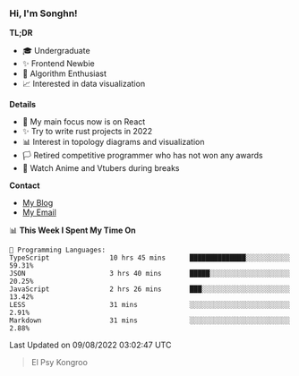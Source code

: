 ### Hi, I'm Songhn!

**TL;DR**

- 🎓 Undergraduate
- ✨ Frontend Newbie
- 🎈 Algorithm Enthusiast
- 📈 Interested in data visualization

**Details**

- 🎯 My main focus now is on React
- ✨ Try to write rust projects in 2022
- 📊 Interest in topology diagrams and visualization
- 🏳️ Retired competitive programmer who has not won any awards
- 🍵 Watch Anime and Vtubers during breaks

**Contact**
- [My Blog](https://blog.songhn.com)
- [My Email](mailto:songhn233@gmail.com)

<!--START_SECTION:waka-->
📊 **This Week I Spent My Time On** 

```text
💬 Programming Languages: 
TypeScript               10 hrs 45 mins      ██████████████░░░░░░░░░░░   59.31% 
JSON                     3 hrs 40 mins       █████░░░░░░░░░░░░░░░░░░░░   20.25% 
JavaScript               2 hrs 26 mins       ███░░░░░░░░░░░░░░░░░░░░░░   13.42% 
LESS                     31 mins             ░░░░░░░░░░░░░░░░░░░░░░░░░   2.91% 
Markdown                 31 mins             ░░░░░░░░░░░░░░░░░░░░░░░░░   2.88%

```


 Last Updated on 09/08/2022 03:02:47 UTC
<!--END_SECTION:waka-->

> El Psy Kongroo
